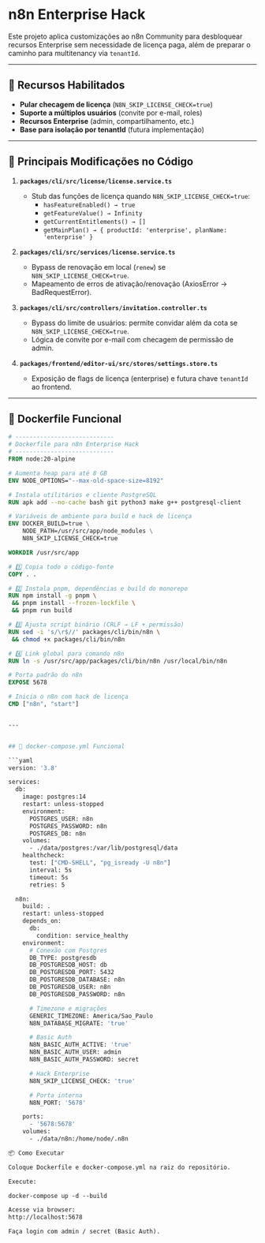 # n8n Enterprise Hack

Este projeto aplica customizações ao n8n Community para desbloquear recursos Enterprise sem necessidade de licença paga, além de preparar o caminho para multitenancy via `tenantId`.

---

## 🚀 Recursos Habilitados

- **Pular checagem de licença** (`N8N_SKIP_LICENSE_CHECK=true`)
- **Suporte a múltiplos usuários** (convite por e-mail, roles)
- **Recursos Enterprise** (admin, compartilhamento, etc.)
- **Base para isolação por tenantId** (futura implementação)

---

## 🔧 Principais Modificações no Código

1. **`packages/cli/src/license/license.service.ts`**
   - Stub das funções de licença quando `N8N_SKIP_LICENSE_CHECK=true`:
     - `hasFeatureEnabled() → true`
     - `getFeatureValue() → Infinity`
     - `getCurrentEntitlements() → []`
     - `getMainPlan() → { productId: 'enterprise', planName: 'enterprise' }`

2. **`packages/cli/src/services/license.service.ts`**
   - Bypass de renovação em local (`renew`) se `N8N_SKIP_LICENSE_CHECK=true`.
   - Mapeamento de erros de ativação/renovação (AxiosError → BadRequestError).

3. **`packages/cli/src/controllers/invitation.controller.ts`**
   - Bypass do limite de usuários: permite convidar além da cota se `N8N_SKIP_LICENSE_CHECK=true`.
   - Lógica de convite por e-mail com checagem de permissão de admin.

4. **`packages/frontend/editor-ui/src/stores/settings.store.ts`**
   - Exposição de flags de licença (enterprise) e futura chave `tenantId` ao frontend.

---

## 🐳 Dockerfile Funcional

```dockerfile
# ----------------------------
# Dockerfile para n8n Enterprise Hack
# ----------------------------
FROM node:20-alpine

# Aumenta heap para até 8 GB
ENV NODE_OPTIONS="--max-old-space-size=8192"

# Instala utilitários e cliente PostgreSQL
RUN apk add --no-cache bash git python3 make g++ postgresql-client

# Variáveis de ambiente para build e hack de licença
ENV DOCKER_BUILD=true \
    NODE_PATH=/usr/src/app/node_modules \
    N8N_SKIP_LICENSE_CHECK=true

WORKDIR /usr/src/app

# 1️⃣ Copia todo o código-fonte
COPY . .

# 2️⃣ Instala pnpm, dependências e build do monorepo
RUN npm install -g pnpm \
 && pnpm install --frozen-lockfile \
 && pnpm run build

# 3️⃣ Ajusta script binário (CRLF → LF + permissão)
RUN sed -i 's/\r$//' packages/cli/bin/n8n \
 && chmod +x packages/cli/bin/n8n

# 4️⃣ Link global para comando n8n
RUN ln -s /usr/src/app/packages/cli/bin/n8n /usr/local/bin/n8n

# Porta padrão do n8n
EXPOSE 5678

# Inicia o n8n com hack de licença
CMD ["n8n", "start"]


---


## 🐙 docker-compose.yml Funcional

```yaml
version: '3.8'

services:
  db:
    image: postgres:14
    restart: unless-stopped
    environment:
      POSTGRES_USER: n8n
      POSTGRES_PASSWORD: n8n
      POSTGRES_DB: n8n
    volumes:
      - ./data/postgres:/var/lib/postgresql/data
    healthcheck:
      test: ["CMD-SHELL", "pg_isready -U n8n"]
      interval: 5s
      timeout: 5s
      retries: 5

  n8n:
    build: .
    restart: unless-stopped
    depends_on:
      db:
        condition: service_healthy
    environment:
      # Conexão com Postgres
      DB_TYPE: postgresdb
      DB_POSTGRESDB_HOST: db
      DB_POSTGRESDB_PORT: 5432
      DB_POSTGRESDB_DATABASE: n8n
      DB_POSTGRESDB_USER: n8n
      DB_POSTGRESDB_PASSWORD: n8n

      # Timezone e migrações
      GENERIC_TIMEZONE: America/Sao_Paulo
      N8N_DATABASE_MIGRATE: 'true'

      # Basic Auth
      N8N_BASIC_AUTH_ACTIVE: 'true'
      N8N_BASIC_AUTH_USER: admin
      N8N_BASIC_AUTH_PASSWORD: secret

      # Hack Enterprise
      N8N_SKIP_LICENSE_CHECK: 'true'

      # Porta interna
      N8N_PORT: '5678'

    ports:
      - '5678:5678'
    volumes:
      - ./data/n8n:/home/node/.n8n

📦 Como Executar

Coloque Dockerfile e docker-compose.yml na raiz do repositório.

Execute:

docker-compose up -d --build

Acesse via browser:
http://localhost:5678

Faça login com admin / secret (Basic Auth).